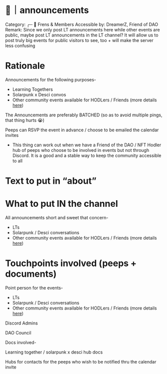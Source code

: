 # 📢｜announcements

Category: ╭─ 👥 Frens & Members
Accessible by: DreamerZ, Friend of DAO
Remark: Since we only post LT announcements here while other events are public, maybe post LT announcements in the LT channel?
It will allow us to post truly big events for public visitors to see, too + will make the server less confusing

# Rationale

Announcements for the following purposes-

- Learning Togethers
- Solarpunk x Desci convos
- Other community events available for HODLers / Friends (more details [here](../../Structure%20for%20Events%20and%20Spaces%20in%20Dream%20DAO%202747bdaecf9b47bb9be81ab5960bd5f0.md))

The Announcements are preferably BATCHED (so as to avoid multiple pings, that thing hurts 😭)

Peeps can RSVP the event in advance / choose to be emailed the calendar invites

- This thing can work out when we have a Friend of the DAO / NFT Hodler hub of peeps who choose to be involved in events but not through Discord. It is a good and a stable way to keep the community accessible to all

# Text to put in “about”

<none>

# What to put IN the channel

All announcements short and sweet that concern-

- LTs
- Solarpunk / Desci conversations
- Other community events available for HODLers / Friends (more details [here](../../Structure%20for%20Events%20and%20Spaces%20in%20Dream%20DAO%202747bdaecf9b47bb9be81ab5960bd5f0.md))

# Touchpoints involved (peeps + documents)

Point person for the events-

- LTs
- Solarpunk / Desci conversations
- Other community events available for HODLers / Friends (more details [here](../../Structure%20for%20Events%20and%20Spaces%20in%20Dream%20DAO%202747bdaecf9b47bb9be81ab5960bd5f0.md))

Discord Admins

DAO Council

Docs involved-

Learning together / solarpunk x desci hub docs

Hubs for contacts for the peeps who wish to be notified thru the calendar invite